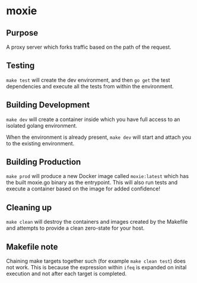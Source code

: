 # moxie

## Purpose

A proxy server which forks traffic based on the path of the request.

## Testing

`make test` will create the dev environment, and then `go get` the
test dependencies and execute all the tests from within the environment.

## Building Development

`make dev` will create a container inside which you have full access
to an isolated golang environment.

When the environment is already present, `make dev` will start and
attach you to the existing environment.

## Building Production

`make prod` will produce a new Docker image called `moxie:latest` which
has the built moxie.go binary as the entrypoint. This will also run
tests and execute a container based on the image for added confidence!

## Cleaning up

`make clean` will destroy the containers and images created by the
Makefile and attempts to provide a clean zero-state for your host.

## Makefile note

Chaining make targets together such (for example `make clean test`) does not
work. This is because the expression within `ifeq` is expanded on inital
execution and not after each target is completed.
